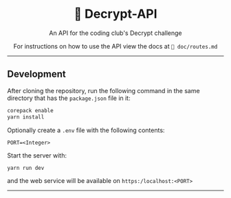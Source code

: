 <div align="center">
<h1>🔐 Decrypt-API </h1>

An API for the coding club's Decrypt challenge

For instructions on how to use the API view the docs at
`📁 doc/routes.md`

</div>

---

## Development

After cloning the repository, run the following command in
the same directory that has the `package.json` file in it:

```bash
corepack enable
yarn install
```

Optionally create a `.env` file with the following contents:

```env
PORT=<Integer>
```

Start the server with:

```bash
yarn run dev
```

and the web service will be available on `https:/localhost:<PORT>`

---

